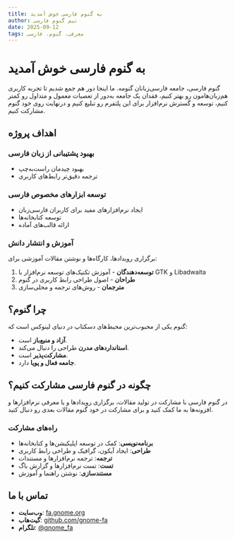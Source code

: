 ```yaml
---
title: به گنوم فارسی خوش آمدید
author: تیم گنوم فارسی
date: 2025-09-12
tags: معرفی، گنوم، فارسی
---
```


# به گنوم فارسی خوش آمدید
گنوم فارسی، جامعه فارسی‌زبانان گنومه. ما اینجا دور هم جمع شدیم تا تجربه کاربری هم‌زبان‌هامون رو بهتر کنیم، فقدان یک جامعه به‌دور از تعصبات معمول و متداول رو کمتر کنیم، توسعه و گسترش نرم‌افزار برای این پلتفرم رو تبلیغ کنیم و درنهایت روی خود گنوم مشارکت کنیم.

## اهداف پروژه

### بهبود پشتیبانی از زبان فارسی
- بهبود چیدمان راست‌به‌چپ
- ترجمه دقیق‌تر رابط‌های کاربری

### توسعه ابزارهای مخصوص فارسی
- ایجاد نرم‌افزارهای مفید برای کاربران فارسی‌زبان
- توسعه کتابخانه‌ها
- ارائه قالب‌های آماده

### آموزش و انتشار دانش
برگزاری رویدادها، کارگاه‌ها و نوشتن مقالات آموزشی برای:

1. **توسعه‌دهندگان** - آموزش تکنیک‌های توسعه نرم‌افزار با GTK و Libadwaita
2. **طراحان** - اصول طراحی رابط کاربری در گنوم
3. **مترجمان** - روش‌های ترجمه و محلی‌سازی

## چرا گنوم؟

گنوم یکی از محبوب‌ترین محیط‌های دسکتاپ در دنیای لینوکس است که:

- **آزاد و منبع‌باز** است.
- **استانداردهای مدرن** طراحی را دنبال می‌کند.
- **مشارکت‌پذیر** است.
- **جامعه فعال و پویا** دارد.

## چگونه در گنوم فارسی مشارکت کنیم؟

در گنوم فارسی با مشارکت در تولید مقالات،‌ برگزاری رویدادها و یا معرفی نرم‌افزارها و افزونه‌ها به ما کمک کنید و برای مشارکت در خود گنوم مقالات بعدی رو دنبال کنید.

### راه‌های مشارکت

- **برنامه‌نویسی**: کمک در توسعه اپلیکیشن‌ها و کتابخانه‌ها
- **طراحی**: ایجاد آیکون، گرافیک و طراحی رابط کاربری
- **ترجمه**: ترجمه نرم‌افزارها و مستندات
- **تست**: تست نرم‌افزارها و گزارش باگ
- **مستندسازی**: نوشتن راهنما و آموزش

## تماس با ما

- **وب‌سایت**: [fa.gnome.org](https://fa.gnome.org)
- **گیت‌هاب**: [github.com/gnome-fa](https://github.com/gnome-fa)
- **تلگرام**: [@gnome_fa](https://t.me/gnome_fa)
